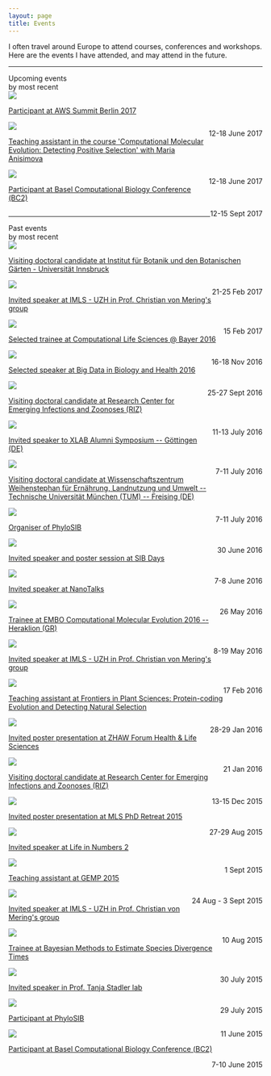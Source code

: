 ```yaml
---
layout: page
title: Events
---
```



I often travel around Europe to attend courses, conferences and workshops. Here are the events I have attended, and may attend in the future.



<hr class="lighter"/>
<div class="recent-posts">Upcoming events <div class="spanlighter"> by most recent</div></div>

<div class="row">
<div class="two columns"><img src="/assets/AWS_Summit2017.png"></div>
<div class="six columns event-title"><a href="https://aws.amazon.com/de/summits/berlin/"><p>Participant at AWS Summit Berlin 2017</p></a></div>
<div class="three columns" style="float:right;"><p>12-18 June 2017</p></div></div>

<div class="row">
<div class="two columns"><img src="/assets/Lund_University_logotype.png"></div>
<div class="six columns event-title"><a href="http://www.lunduniversity.lu.se/"><p>Teaching assistant in the course 'Computational Molecular Evolution: Detecting Positive Selection' with Maria Anisimova</p></a></div>
<div class="three columns" style="float:right;"><p>12-18 June 2017</p></div></div>

<div class="row">
<div class="two columns"><img src="/assets/sib_logo_quadri_high_res.png"></div>
<div class="six columns event-title"><a href="https://www.bc2.ch/2017/"><p>Participant at Basel Computational Biology Conference (ΒC2) </p></a></div>
<div class="three columns" style="float:right;">12-15 Sept 2017</div></div>



<hr class="lighter"/>
<div class="recent-posts">Past events <div class="spanlighter"> by most recent</div></div>

<div class="row">
<div class="two columns"><img src="/assets/Uni_innsbruck.png"></div>
<div class="six columns event-title"><a href="https://www.uibk.ac.at/botany/index.html.en"><p>Visiting doctoral candidate at Institut für Botanik und den Botanischen Gärten - Universität Innsbruck </p></a></div>
<div class="three columns" style="float:right;"><p>21-25 Feb 2017</p></div></div>

<div class="row">
<div class="two columns"><img src="/assets/University_of_Zurich_Logo.png"></div>
<div class="six columns event-title"><a href="http://www.imls.uzh.ch/en/research/vonmering.html"><p>Invited speaker at IMLS - UZH in Prof. Christian von Mering's group</p></a></div>
<div class="three columns" style="float:right;"><p>15 Feb 2017</p></div></div>

<div class="row">
<div class="two columns"><img src="/assets/bayer-logo-2003-zoomed.jpg"></div>
<div class="six columns event-title"><a href="https://www.karriere.bayer.de/en/working-at-bayer/entrylevel/postdocs/Computational_Life_Sciences_Workshop/"><p> Selected trainee at Computational Life Sciences @ Bayer 2016</p></a></div>
<div class="three columns" style="float:right;"><p>16-18 Nov 2016</p></div></div>

<div class="row">
<div class="two columns"><img src="/assets/WGC_Logo_Landscape.png"></div>
<div class="six columns event-title"><a href="http://www.embl.de/training/events/2016/BIG16-01/index.html"><p> Selected speaker at Big Data in Biology and Health 2016</p></a></div>
<div class="three columns" style="float:right;"><p>25-27 Sept 2016</p></div></div>


<div class="row">
<div class="two columns"><img src="/assets/tiho.png"></div>
<div class="six columns event-title"><a href="http://www.tiho-hannover.de/kliniken-institute/institute/research-center-for-emerging-infections-and-zoonoses/"><p>Visiting doctoral candidate at Research Center for Emerging Infections and Zoonoses (RIZ)</p></a></div>
<div class="three columns" style="float:right;"><p>11-13 July 2016</p></div></div>

<div class="row">
<div class="two columns"><img src="/assets/xlab.gif"></div>
<div class="six columns event-title"><a href="http://www.xlab-goettingen.de/"><p> Invited speaker to XLAB Alumni Symposium -- Göttingen (DE)</p></a></div>
<div class="three columns" style="float:right;"><p>7-11 July 2016</p></div></div>

<div class="row">
<div class="two columns"><img src="/assets/TUMLogo.png"></div>
<div class="six columns event-title"><a href="http://www.biodiv.wzw.tum.de/index.php?id=2"><p>Visiting doctoral candidate at Wissenschaftszentrum Weihenstephan für Ernährung, Landnutzung und Umwelt -- Technische Universität München (TUM) -- Freising (DE)</p></a></div>
<div class="three columns" style="float:right;"><p>7-11 July 2016</p></div></div>


<div class="row">
<div class="two columns"><img src="/assets/sib_logo_quadri_high_res.png"></div>
<div class="six columns event-title"><a href="https://intranet.isb-sib.ch/pages/viewpage.action?spaceKey=PHYL&title=PhyloSIB+2016"><p>Organiser of PhyloSIB</p></a></div>
<div class="three columns" style="float:right;"><p>30 June 2016</p></div></div>

<div class="row">
<div class="two columns"><img src="/assets/sib_logo_quadri_high_res.png"></div>
<div class="six columns event-title"><a href="http://sib.swiss/events/sibdays2016/home"><p>Invited speaker and poster session at SIB Days</p></a></div>
<div class="three columns" style="float:right;"><p>7-8 June 2016</p></div></div>


<div class="row">
<div class="two columns"><img src="/assets/University_of_Zurich_Logo.png"></div>
<div class="six columns event-title"><a href="http://www.nanotalks.uzh.ch/index.html"><p>Invited speaker at NanoTalks</p></a></div>
<div class="three columns" style="float:right;"><p>26 May 2016</p></div></div>


<div class="row">
<div class="two columns"><img src="/assets/EMBO_logo_tagline_CMYKblack_outlined.png"></div>
<div class="six columns event-title"><a href="http://events.embo.org/16-computational-evolution/"><p>Trainee at EMBO Computational Molecular Evolution 2016 -- Heraklion (GR)</p></a></div>
<div class="three columns" style="float:right;"><p>8-19 May 2016</p></div></div>

<div class="row">
<div class="two columns"><img src="/assets/University_of_Zurich_Logo.png"></div>
<div class="six columns event-title"><a href="http://www.imls.uzh.ch/en/research/vonmering.html"><p>Invited speaker at IMLS - UZH in Prof. Christian von Mering's group</p></a></div>
<div class="three columns" style="float:right;"><p>17 Feb 2016</p></div></div>

<div class="row">
<div class="two columns"><img src="/assets/University_of_Zurich_Logo.png"></div>
<div class="six columns event-title"><a href="http://lorenzogatti.me/2016_FiPS_Tutorials/"><p>Teaching assistant at Frontiers in Plant Sciences: Protein-coding Evolution and Detecting Natural Selection</p></a></div>
<div class="three columns" style="float:right;"><p>28-29 Jan 2016</p></div></div>

<div class="row">
<div class="two columns"><img src="/assets/zhaw.png"></div>
<div class="six columns event-title"><a href="https://www.zhaw.ch/en/lsfm/"><p>Invited poster presentation at ZHAW Forum Health & Life Sciences</p></a></div>
<div class="three columns" style="float:right;"><p>21 Jan 2016</p></div></div>

<div class="row">
<div class="two columns"><img src="/assets/tiho.png"></div>
<div class="six columns event-title"><a href="http://www.tiho-hannover.de/kliniken-institute/institute/research-center-for-emerging-infections-and-zoonoses/"><p>Visiting doctoral candidate at Research Center for Emerging Infections and Zoonoses (RIZ)</p></a></div>
<div class="three columns" style="float:right;">13-15 Dec 2015</div></div>

<div class="row">
<div class="two columns"><img src="/assets/mls.png"></div>
<div class="six columns event-title"><a href="http://www.mls.uzh.ch/en.html"><p>Invited poster presentation at MLS PhD Retreat 2015</p></a></div>
<div class="three columns" style="float:right;">27-29 Aug 2015</div></div>

<div class="row">
<div class="two columns"><img src="/assets/zhaw.png"></div>
<div class="six columns event-title"><a href="http://2015.lifeinnumbers.ch/summary/"><p>Invited speaker at Life in Numbers 2</p></a></div>
<div class="three columns" style="float:right;"><p>1 Sept 2015</p></div></div>


<div class="row">
<div class="two columns"><img src="/assets/sib_logo_quadri_high_res.png"></div>
<div class="six columns event-title"><a href="http://gemp2015.lifeinnumbers.ch/"><p>Teaching assistant at GEMP 2015</p></a></div>
<div class="three columns" style="float:right;"><p>24 Aug - 3 Sept 2015</p></div></div>

<div class="row">
<div class="two columns"><img src="/assets/University_of_Zurich_Logo.png"></div>
<div class="six columns event-title"><a href="http://www.imls.uzh.ch/en/research/vonmering.html"><p>Invited speaker at IMLS - UZH in Prof. Christian von Mering's group</p></a></div>
<div class="three columns" style="float:right;"><p>10 Aug 2015</p></div></div>

<div class="row">
<div class="two columns"><img src="/assets/university_bristol.png"></div>
<div class="six columns event-title"><a href="https://www.eventbrite.co.uk/e/bayesian-methods-to-estimate-species-divergence-times-tickets-16690910964"><p>Trainee at Bayesian Methods to Estimate Species Divergence Times</p></a></div>
<div class="three columns" style="float:right;"><p>30 July 2015</p></div></div>

<div class="row">
<div class="two columns"><img src="/assets/cevo.png"></div>
<div class="six columns event-title"><a href="https://www.bsse.ethz.ch/cevo"><p>Invited speaker in Prof. Tanja Stadler lab</p></a></div>
<div class="three columns" style="float:right;"><p>29 July 2015</p></div></div>

<div class="row">
<div class="two columns"><img src="/assets/sib_logo_quadri_high_res.png"></div>
<div class="six columns event-title"><a href="https://intranet.isb-sib.ch/pages/viewpage.action?spaceKey=PHYL&title=PhyloSIB+2016"><p>Participant at PhyloSIB</p></a></div>
<div class="three columns" style="float:right;">11 June 2015</div></div>

<div class="row">
<div class="two columns"><img src="/assets/sib_logo_quadri_high_res.png"></div>
<div class="six columns event-title"><a href="https://www.bc2.ch/2017/"><p>Participant at Basel Computational Biology Conference (ΒC2) </p></a></div>
<div class="three columns" style="float:right;">7-10 June 2015</div></div>
